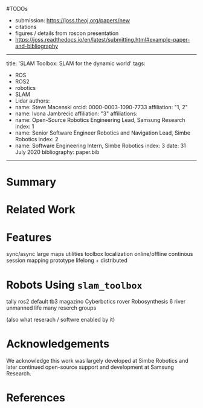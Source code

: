 #TODOs
- submission: https://joss.theoj.org/papers/new
- citations
- figures / details from roscon presentation
- https://joss.readthedocs.io/en/latest/submitting.html#example-paper-and-bibliography

---
title: 'SLAM Toolbox: SLAM for the dynamic world'
tags:
  - ROS
  - ROS2
  - robotics
  - SLAM
  - Lidar
authors:
  - name: Steve Macenski
    orcid: 0000-0003-1090-7733
    affiliation: "1, 2"
  - name: Ivona Jambrecic
    affiliation: "3"
affiliations:
 - name: Open-Source Robotics Engineering Lead, Samsung Research
   index: 1
 - name: Senior Software Engineer Robotics and Navigation Lead, Simbe Robotics
   index: 2
 - name: Software Engineering Intern, Simbe Robotics
   index: 3
date: 31 July 2020
bibliography: paper.bib

---

# Summary

# Related Work

# Features
sync/async
large maps
utilities toolbox
localization
online/offline
continous session mapping
prototype lifelong + distributed


# Robots Using `slam_toolbox`
tally
ros2 default
tb3
magazino
Cyberbotics
rover
Robosynthesis
6 river
unmanned life
many reserch groups



(also what reserach / softwre enabled by it)

# Acknowledgements

We acknowledge this work was largely developed at Simbe Robotics and later continued open-source support and development at Samsung Research.

# References
